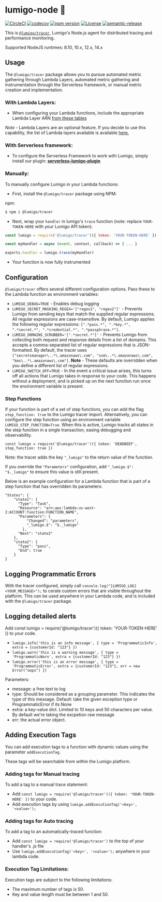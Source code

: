 # lumigo-node :stars:
[![CircleCI](https://circleci.com/gh/lumigo-io/lumigo-node.svg?style=svg&circle-token=47f40cb5e95e8532e73f69754fac65830b5e86a1)](https://circleci.com/gh/lumigo-io/lumigo-node)
[![codecov](https://codecov.io/gh/lumigo-io/lumigo-node/branch/master/graph/badge.svg?token=mUkKlI8ifC)](https://codecov.io/gh/lumigo-io/lumigo-node)
[![npm version](https://badge.fury.io/js/%40lumigo%2Ftracer.svg)](https://badge.fury.io/js/%40lumigo%2Ftracer)
[![License](https://img.shields.io/badge/License-Apache%202.0-blue.svg)](https://opensource.org/licenses/Apache-2.0)
[![semantic-release](https://img.shields.io/badge/%20%20%F0%9F%93%A6%F0%9F%9A%80-semantic--release-e10079.svg)](https://github.com/semantic-release/semantic-release)


This is [`@lumigo/tracer`](https://), Lumigo's Node.js agent for distributed tracing and performance monitoring.

Supported NodeJS runtimes: 8.10, 10.x, 12.x, 14.x

 
## Usage 

The `@lumigo/tracer` package allows you to pursue automated metric gathering through Lambda Layers, automated metric gathering and instrumentation through the Serverless framework, or manual metric creation and implementation.

### With Lambda Layers:

* When configuring your Lambda functions, include the appropriate Lambda Layer ARN [from these tables](https://github.com/lumigo-io/lumigo-node/blob/master/layers)

*Note* - Lambda Layers are an optional feature. If you decide to use this capability, the list of Lambda layers available is available [here.](https://github.com/lumigo-io/lumigo-node/blob/master/layers)

### With Serverless framework:
* To configure the Serverless Framework to work with Lumigo, simply install our plugin: [**serverless-lumigo-plugin**](https://github.com/lumigo-io/serverless-lumigo-plugin/blob/master/README.md)

### Manually:

To manually configure Lumigo in your Lambda functions:

* First, install the `@lumigo/tracer` package using NPM:

 npm: 
~~~bash
$ npm i @lumigo/tracer
~~~
    
* Next, wrap your `handler` in lumigo's `trace` function (note: replace `YOUR-TOKEN-HERE` with your Lumigo API token):

~~~js
const lumigo = require('@lumigo/tracer')({ token: 'YOUR-TOKEN-HERE' })

const myHandler = async (event, context, callback) => { ... }

exports.handler = lumigo.trace(myHandler)
~~~

* Your function is now fully instrumented

## Configuration
`@lumigo/tracer` offers several different configuration options. Pass these to the Lambda function as environment variables:

* `LUMIGO_DEBUG=TRUE` - Enables debug logging
* `LUMIGO_SECRET_MASKING_REGEX='["regex1", "regex2"]'` - Prevents Lumigo from sending keys that match the supplied regular expressions. All regular expressions are case-insensitive. By default, Lumigo applies the following regular expressions: `[".*pass.*", ".*key.*", ".*secret.*", ".*credential.*", ".*passphrase.*"]`. 
* `LUMIGO_DOMAINS_SCRUBBER='[".*secret.*"]'` - Prevents Lumigo from collecting both request and response details from a list of domains. This accepts a comma-separated list of regular expressions that is JSON-formatted. By default, the tracer uses `["secretsmanager\..*\.amazonaws\.com", "ssm\..*\.amazonaws\.com", "kms\..*\.amazonaws\.com"]`. **Note** - These defaults are overridden when you define a different list of regular expressions.
* `LUMIGO_SWITCH_OFF=TRUE` - In the event a critical issue arises, this turns off all actions that Lumigo takes in response to your code. This happens without a deployment, and is picked up on the next function run once the environment variable is present.

### Step Functions

If your function is part of a set of step functions, you can add the flag `step_function: true` to the Lumigo tracer import. Alternatively, you can configure the step function using an environment variable `LUMIGO_STEP_FUNCTION=True`. When this is active, Lumigo tracks all states in the step function in a single transaction, easing debugging and observability.
```
const lumigo = require('@lumigo/tracer')({ token: 'DEADBEEF', step_function: true })
```
Note: the tracer adds the key `"_lumigo"` to the return value of the function. 

If you override the `"Parameters"` configuration, add `"_lumigo.$": "$._lumigo"` to ensure this value is still present.

Below is an example configuration for a Lambda function that is part of a step function that has overridden its parameters:
```
"States": {
    "state1": {
      "Type": "Task",
      "Resource": "arn:aws:lambda:us-west-2:ACCOUNT:function:FUNCTION_NAME",
      "Parameters": {
          "Changed": "parameters",
          "_lumigo.$": "$._lumigo"
        },
      "Next": "state2"
    },
    "state2": {
      "Type": "pass",
      "End": true
    }
}
```

## Logging Programmatic Errors
With the tracer configured, simply call `console.log("[LUMIGO_LOG] <YOUR_MESSAGE>");` to cerate custom errors that are visible throughout the platform. This can be used anywhere in your Lambda code, and is included with the `@lumigo/tracer` package.

## Logging detailed alerts
Add const lumigo = require('@lumigo/tracer')({ token: 'YOUR-TOKEN-HERE' }) to your code.

* `lumigo.info('this is an info message', { type = 'ProgrammaticInfo', extra = {customerId: "123"} })`
* `lumigo.warn('this is a warning message', { type = 'ProgrammaticWarn', extra = {customerId: "123"} })`
* `lumigo.error('this is an error message', { type = 'ProgrammaticError', extra = {customerId: "123"}, err = new Error("oops") })`

Parameters:
* message: a free text to log
* type: Should be considered as a grouping parameter. This indicates the type of this message. Default: take the given exception type or ProgrammaticError if its None
* extra: a key-value dict. Limited to 10 keys and 50 characters per value. By default we're taking the excpetion raw message
* err: the actual error object.

## Adding Execution Tags
You can add execution tags to a function with dynamic values using the parameter `addExecutionTag`.

These tags will be searchable from within the Lumigo platform.

### Adding tags for Manual tracing
To add a tag to a manual trace statement:

* Add `const lumigo = require('@lumigo/tracer')({ token: 'YOUR-TOKEN-HERE' })` to your code.
* Add execution tags by using `lumigo.addExecutionTag('<key>', '<value>');`

### Adding tags for Auto tracing
To add a tag to an automatically-traced function:

* Add `const lumigo = require('@lumigo/tracer')` to the top of your handler's .js file
* Use `lumigo.addExecutionTag('<key>', '<value>');` anywhere in your lambda code.

### Execution Tag Limitations:
Execution tags are subject to the following limitations:

* The maximum number of tags is 50. 
* Key and value length must be between 1 and 50.

